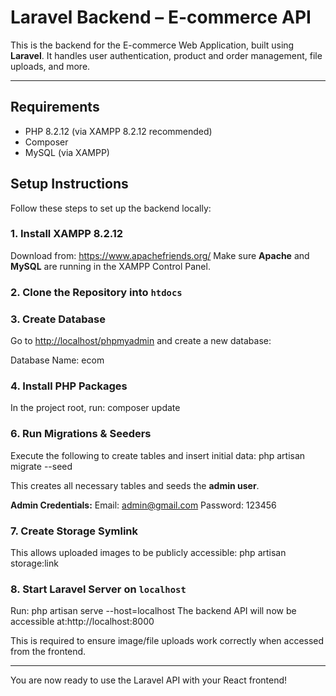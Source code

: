 # Laravel Backend – E-commerce API

This is the backend for the E-commerce Web Application, built using **Laravel**. It handles user authentication, product and order management, file uploads, and more.

---

## Requirements
- PHP 8.2.12 (via XAMPP 8.2.12 recommended)
- Composer
- MySQL (via XAMPP) 

## Setup Instructions
Follow these steps to set up the backend locally:

### 1. Install XAMPP 8.2.12
Download from: https://www.apachefriends.org/
Make sure **Apache** and **MySQL** are running in the XAMPP Control Panel.

### 2. Clone the Repository into `htdocs`

### 3. Create Database
Go to [http://localhost/phpmyadmin](http://localhost/phpmyadmin) and create a new database:

Database Name: ecom


### 4. Install PHP Packages
In the project root, run: composer update

### 6. Run Migrations & Seeders
Execute the following to create tables and insert initial data: php artisan migrate --seed

This creates all necessary tables and seeds the **admin user**.

**Admin Credentials:**
Email: admin@gmail.com
Password: 123456

### 7. Create Storage Symlink
This allows uploaded images to be publicly accessible: php artisan storage:link


### 8. Start Laravel Server on `localhost`
Run: php artisan serve --host=localhost
The backend API will now be accessible at:http://localhost:8000

This is required to ensure image/file uploads work correctly when accessed from the frontend.

---

You are now ready to use the Laravel API with your React frontend!













